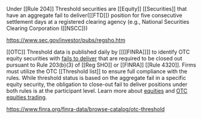 Under [[Rule 204]] Threshold securities are [[Equity]] [[Securities]] that have an aggregate fail to deliver([[FTD]]) position for five consecutive settlement days at a registered clearing agency (e.g., National Securities Clearing Corporation ([[NSCC]))

https://www.sec.gov/investor/pubs/regsho.htm

[[OTC]] Threshold data is published daily by [[[[FINRA]]]] to identify OTC equity securities with [fails to deliver](https://www.sec.gov/data/foiadocsfailsdatahtm) that are required to be closed out pursuant to Rule 203(b)(3) of [[Reg SHO]] or [[FINRA]] [[Rule 4320]]. Firms must utilize the OTC [[Threshold list]] to ensure full compliance with the rules. While threshold status is based on the aggregate fail in a specific equity security, the obligation to close-out fail to deliver positions under both rules is at the participant level. Learn more about [equities](https://www.finra.org/investors/investing/investment-products/stocks) and [OTC equities trading](https://www.finra.org/investors/insights/over-the-counter-equities-trading).

https://www.finra.org/finra-data/browse-catalog/otc-threshold